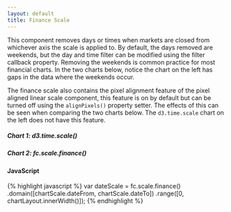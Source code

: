 ```yaml
---
layout: default
title: Finance Scale
---
```


This component removes days or times when markets are closed from whichever axis the scale is applied to. By default, the days removed are weekends, but the day and time filter can be modified using the filter callback property. Removing the weekends is common practice for most financial charts. In the two charts below, notice the chart on the left has gaps in the data where the weekends occur.

The finance scale also contains the pixel alignment feature of the pixel aligned linear scale component, this feature is on by default but can be turned off using the `alignPixels()` property setter. The effects of this can be seen when comparing the two charts below. The `d3.time.scale` chart on the left does not have this feature.

<div class="row">
	<div class="col-md-6">
		<div id="example_finance_1" class="chart"> </div>
		<h5>Chart 1: d3.time.scale()</h5>
	</div>
	<div class="col-md-6">
		<div id="example_finance_2" class="chart"> </div>
		<h5>Chart 2: fc.scale.finance()</h5>
	</div>
</div>

#### JavaScript

{% highlight javascript %}
var dateScale = fc.scale.finance()
	.domain([chartScale.dateFrom, chartScale.dateTo])
	.range([0, chartLayout.innerWidth()]);
{% endhighlight %}

<script type="text/javascript">
(function(){
  var chart = createPlotArea(dataSeries_Small, '#example_finance_1', false, false, false, true);

  // Create the OHLC series
  var ohlc = fc.series.ohlc()
    .xScale(chart.dateScale)
    .yScale(chart.priceScale);

  // Add the primary OHLC series
  chart.plotArea.selectAll('.series').remove();
  chart.plotArea.append('g')
    .attr('class', 'series')
    .datum(dataSeries_Small)
    .call(ohlc);

  var chart = createPlotArea(dataSeries_Small, '#example_finance_2');

  // Create the OHLC series
  var ohlc = fc.series.ohlc()
    .xScale(chart.dateScale)
    .yScale(chart.priceScale);

  // Add the primary OHLC series
  chart.plotArea.selectAll('.series').remove();
  chart.plotArea.append('g')
    .attr('class', 'series')
    .datum(dataSeries_Small)
    .call(ohlc);
}());
</script>
